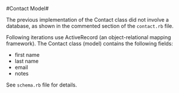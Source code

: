 #Contact Model#

The previous implementation of the Contact class did not involve a database, as shown in the commented section of the `contact.rb` file.

Following iterations use ActiveRecord (an object-relational mapping framework). The Contact class (model) contains the following fields:

  * first name
  * last name
  * email
  * notes

See `schema.rb` file for details.
